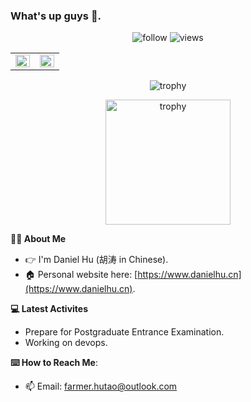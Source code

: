 ### What's up guys 👋.

<p align="center"> 
  <img src="https://img.shields.io/github/followers/daniel-hutao?label=Followers" alt="follow" />
  <img src="https://komarev.com/ghpvc/?username=daniel-hutao" alt="views" /> 
</p>
<table><tr><td valign="top" width="50%">
<img src="https://github-readme-stats.vercel.app/api?username=daniel-hutao&show_icons=true&include_all_commits=true&count_private=true" align="left" style="width: 100%" />
</td><td valign="top" width="50%">
<img src="https://github-readme-stats.vercel.app/api/top-langs/?username=daniel-hutao&hide_border=true&layout=compact&hide=javascript,html,css,scss" align="left" style="width: 100%" />
</td></tr></table>  

<p align="center"> 
  <img src="https://github-profile-trophy.vercel.app/?username=daniel-hutao" alt="trophy" />
</p>

<p align="center"> 
  <img width="200" height="200" src="https://images.credly.com/size/680x680/images/3907f0ce-4e4b-44c9-8655-db11ea98cb8a/image.png" alt="trophy" />
</p>

**🙍‍♂️ About Me**

- 👉 I'm Daniel Hu (胡涛 in Chinese).
- 🏠 Personal website here: [https://www.danielhu.cn](https://www.danielhu.cn).


**💻 Latest Activites**

- Prepare for Postgraduate Entrance Examination.
- Working on devops.

**⌨️ How to Reach Me**:

- 📫 Email: [farmer.hutao@outlook.com](mailto:farmer.hutao@outlook.com)
